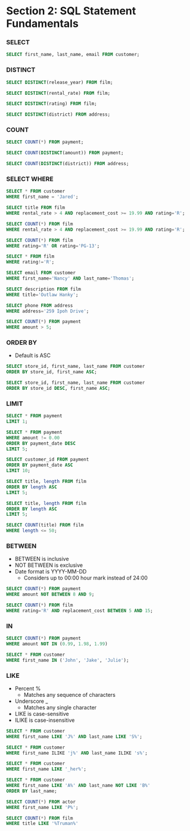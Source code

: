 # Section 2: SQL Statement Fundamentals

### SELECT 
```SQL
SELECT first_name, last_name, email FROM customer;
```

### DISTINCT
```SQL
SELECT DISTINCT(release_year) FROM film;

SELECT DISTINCT(rental_rate) FROM film;

SELECT DISTINCT(rating) FROM film;

SELECT DISTINCT(district) FROM address;
```

### COUNT
```SQL
SELECT COUNT(*) FROM payment;

SELECT COUNT(DISTINCT(amount)) FROM payment;

SELECT COUNT(DISTINCT(district)) FROM address;
```

### SELECT WHERE
```SQL
SELECT * FROM customer 
WHERE first_name = 'Jared';

SELECT title FROM film 
WHERE rental_rate > 4 AND replacement_cost >= 19.99 AND rating='R';

SELECT COUNT(*) FROM film 
WHERE rental_rate > 4 AND replacement_cost >= 19.99 AND rating='R';

SELECT COUNT(*) FROM film 
WHERE rating='R' OR rating='PG-13';

SELECT * FROM film 
WHERE rating!='R';

SELECT email FROM customer 
WHERE first_name='Nancy' AND last_name='Thomas';

SELECT description FROM film 
WHERE title='Outlaw Hanky';

SELECT phone FROM address 
WHERE address='259 Ipoh Drive';

SELECT COUNT(*) FROM payment
WHERE amount > 5;
```

### ORDER BY
- Default is ASC
```SQL
SELECT store_id, first_name, last_name FROM customer
ORDER BY store_id, first_name ASC;

SELECT store_id, first_name, last_name FROM customer
ORDER BY store_id DESC, first_name ASC;
```

### LIMIT
```SQL
SELECT * FROM payment
LIMIT 1;

SELECT * FROM payment
WHERE amount != 0.00
ORDER BY payment_date DESC
LIMIT 5;

SELECT customer_id FROM payment
ORDER BY payment_date ASC
LIMIT 10;

SELECT title, length FROM film
ORDER BY length ASC
LIMIT 5;

SELECT title, length FROM film
ORDER BY length ASC
LIMIT 5;

SELECT COUNT(title) FROM film
WHERE length <= 50;
```

### BETWEEN
- BETWEEN is inclusive
- NOT BETWEEN is exclusive
- Date format is YYYY-MM-DD
    - Considers up to 00:00 hour mark instead of 24:00
```SQL
SELECT COUNT(*) FROM payment
WHERE amount NOT BETWEEN 8 AND 9;

SELECT COUNT(*) FROM film
WHERE rating='R' AND replacement_cost BETWEEN 5 AND 15;
```

### IN
```SQL
SELECT COUNT(*) FROM payment
WHERE amount NOT IN (0.99, 1.98, 1.99)

SELECT * FROM customer
WHERE first_name IN ('John', 'Jake', 'Julie');
```

### LIKE
- Percent %
    - Matches any sequence of characters
- Underscore _
    - Matches any single character
- LIKE is case-sensitive 
- ILIKE is case-insensitive
```SQL
SELECT * FROM customer
WHERE first_name LIKE 'J%' AND last_name LIKE 'S%';

SELECT * FROM customer
WHERE first_name ILIKE 'j%' AND last_name ILIKE 's%';

SELECT * FROM customer
WHERE first_name LIKE '_her%';

SELECT * FROM customer
WHERE first_name LIKE 'A%' AND last_name NOT LIKE 'B%'
ORDER BY last_name;

SELECT COUNT(*) FROM actor
WHERE first_name LIKE 'P%';

SELECT COUNT(*) FROM film
WHERE title LIKE '%Truman%'
```